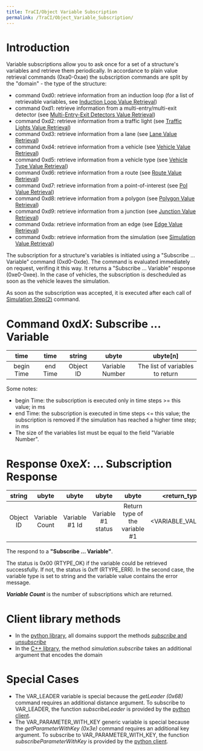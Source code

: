 ```yaml
---
title: TraCI/Object Variable Subscription
permalink: /TraCI/Object_Variable_Subscription/
---
```


# Introduction

Variable subscriptions allow you to ask once for a set of a structure's
variables and retrieve them periodically. In accordance to plain value
retrieval commands (0xa0-0xae) the subscription commands are split by
the "domain" - the type of the structure:

- command 0xd0: retrieve information from an induction loop (for a
  list of retrievable variables, see [Induction Loop Value
  Retrieval](../TraCI/Induction_Loop_Value_Retrieval.md))
- command 0xd1: retrieve information from a multi-entry/multi-exit
  detector (see [Multi-Entry-Exit Detectors Value
  Retrieval](../TraCI/Multi-Entry-Exit_Detectors_Value_Retrieval.md))
- command 0xd2: retrieve information from a traffic light (see
  [Traffic Lights Value
  Retrieval](../TraCI/Traffic_Lights_Value_Retrieval.md))
- command 0xd3: retrieve information from a lane (see [Lane Value
  Retrieval](../TraCI/Lane_Value_Retrieval.md))
- command 0xd4: retrieve information from a vehicle (see [Vehicle
  Value Retrieval](../TraCI/Vehicle_Value_Retrieval.md))
- command 0xd5: retrieve information from a vehicle type (see [Vehicle
  Type Value Retrieval](../TraCI/VehicleType_Value_Retrieval.md))
- command 0xd6: retrieve information from a route (see [Route Value
  Retrieval](../TraCI/Route_Value_Retrieval.md))
- command 0xd7: retrieve information from a point-of-interest (see
  [PoI Value Retrieval](../TraCI/POI_Value_Retrieval.md))
- command 0xd8: retrieve information from a polygon (see [Polygon
  Value Retrieval](../TraCI/Polygon_Value_Retrieval.md))
- command 0xd9: retrieve information from a junction (see [Junction
  Value Retrieval](../TraCI/Junction_Value_Retrieval.md))
- command 0xda: retrieve information from an edge (see [Edge Value
  Retrieval](../TraCI/Edge_Value_Retrieval.md))
- command 0xdb: retrieve information from the simulation (see
  [Simulation Value
  Retrieval](../TraCI/Simulation_Value_Retrieval.md))

The subscription for a structure's variables is initiated using a
"Subscribe ... Variable" command (0xd0-0xde). The command is evaluated
immediately on request, verifing it this way. It returns a "Subscribe
... Variable" response (0xe0-0xee). In the case of vehicles, the
subscription is descheduled as soon as the vehicle leaves the
simulation.

As soon as the subscription was accepted, it is executed after each call
of [Simulation
Step(2)](../TraCI/Control-related_commands.md#command_0x02_simulation_step)
command.

# Command 0xd*X*: Subscribe ... Variable

|    time    |   time   |  string   |      ubyte      |           ubyte\[n\]            |
| :--------: | :------: | :-------: | :-------------: | :-----------------------------: |
| begin Time | end Time | Object ID | Variable Number | The list of variables to return |

Some notes:

- begin Time: the subscription is executed only in time steps \>= this
  value; in ms
- end Time: the subscription is executed in time steps <= this value;
  the subscription is removed if the simulation has reached a higher
  time step; in ms
- The size of the variables list must be equal to the field "Variable
  Number".

# Response 0xe*X*: ... Subscription Response

|  string   |     ubyte      |      ubyte      |        ubyte        |              ubyte              |     <return_type\>      | ... |      ubyte      |        ubyte        |              ubyte              |     <return_type\>      |
| :-------: | :------------: | :-------------: | :-----------------: | :-----------------------------: | :--------------------: | :-: | :-------------: | :-----------------: | :-----------------------------: | :--------------------: |
| Object ID | Variable Count | Variable \#1 Id | Variable \#1 status | Return type of the variable \#1 | <VARIABLE_VALUE\#1\> | ... | Variable \#n Id | Variable \#n status | Return type of the variable \#n | <VARIABLE_VALUE\#n\> |

The respond to a **"Subscribe ... Variable"**.

The status is 0x00 (RTYPE_OK) if the variable could be retrieved
successfully. If not, the status is 0xff (RTYPE_ERR). In the second
case, the variable type is set to string and the variable value contains
the error message.

***Variable Count*** is the number of subscriptions which are returned.

# Client library methods

- In the [python
  library](../TraCI/Interfacing_TraCI_from_Python.md#subscriptions),
  all domains support the methods [*subscribe* and
  *unsubscribe*](https://sumo.dlr.de/pydoc/traci.domain.html#Domain)
- In the [C++ library](../TraCI/C++TraCIAPI.md), the method
  *simulation.subscribe* takes an additional argument that encodes the
  domain

# Special Cases

- The VAR_LEADER variable is special because the *getLeader (0x68)*
  command requires an additional distance argument. To subscribe to
  VAR_LEADER, the function *subscribeLeader* is provided by the
  [python client](../TraCI/Interfacing_TraCI_from_Python.md).
- The VAR_PARAMETER_WITH_KEY generic variable is special because the *getParameterWithKey (0x3e)*
  command requires an additional key argument. To subscribe to
  VAR_PARAMETER_WITH_KEY, the function *subscribeParameterWithKey* is provided by the
  [python client](../TraCI/Interfacing_TraCI_from_Python.md).
